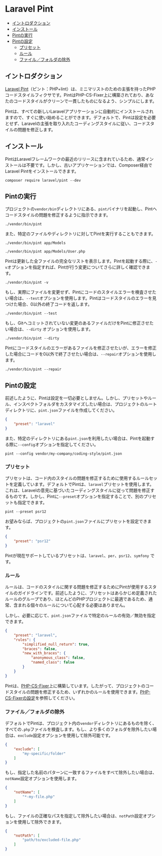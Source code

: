 # Laravel Pint

- [イントロダクション](#introduction)
- [インストール](#installation)
- [Pintの実行](#running-pint)
- [Pintの設定](#configuring-pint)
    - [プリセット](#presets)
    - [ルール](#rules)
    - [ファイル／フォルダの除外](#excluding-files-or-folders)

<a name="introduction"></a>
## イントロダクション

[Laravel Pint](https://github.com/laravel/pint)（ピント：PHP+lint）は、ミニマリストのための主張を持ったPHPコードスタイルフィクサです。PintはPHP-CS-Fixer上に構築されており、あなたのコードスタイルがクリーンで一貫したものになるよう、シンプルにします。

Pintは、すべての新しいLaravelアプリケーションに自動的にインストールされますので、すぐに使い始めることができます。デフォルトで、Pintは設定を必要とせず、Laravelの主張を取り入れたコーディングスタイルに従い、コードスタイルの問題を修正します。

<a name="installation"></a>
## インストール

PintはLaravelフレームワークの最近のリリースに含まれているため、通常インストールは不要です。しかし、古いアプリケーションでは、Composer経由でLaravel Pintをインストールできます。

```shell
composer require laravel/pint --dev
```

<a name="running-pint"></a>
## Pintの実行

プロジェクトの`vendor/bin`ディレクトリにある、`pint`バイナリを起動し、Pintへコードスタイルの問題を修正するように指示できます。

```shell
./vendor/bin/pint
```

また、特定のファイルやディレクトリに対してPintを実行することもできます。

```shell
./vendor/bin/pint app/Models

./vendor/bin/pint app/Models/User.php
```

Pintは更新した全ファイルの完全なリストを表示します。Pintを起動する際に、`-v`オプションを指定すれば、Pintが行う変更についてさらに詳しく確認できます。

```shell
./vendor/bin/pint -v
```

もし、実際にファイルを変更せず、Pintにコードのスタイルエラーを検査させたい場合は、`--test`オプションを使用します。Pintはコードスタイルのエラーを見つけた場合、0以外の終了コードを返します。

```shell
./vendor/bin/pint --test
```

もし、Gitへコミットされていない変更のあるファイルだけをPintに修正させたい場合は、`--dirty` オプションを使用します。

```shell
./vendor/bin/pint --dirty
```

Pintにコードスタイルのエラーがあるファイルを修正させたいが、エラーを修正した場合にコードを0以外で終了させたい場合は、`--repair`オプションを使用します。

```shell
./vendor/bin/pint --repair
```

<a name="configuring-pint"></a>
## Pintの設定

前述したように、Pintは設定を一切必要としません。しかし、プリセットやルール、インスペクトフォルダをカスタマイズしたい場合は、プロジェクトのルートディレクトリに、`pint.json`ファイルを作成してください。

```json
{
    "preset": "laravel"
}
```

また、特定のディレクトリにある`pint.json`を利用したい場合は、Pintを起動する際に`--config`オプションを指定してください。

```shell
pint --config vendor/my-company/coding-style/pint.json
```

<a name="presets"></a>
### プリセット

プリセットは、コード内のスタイルの問題を修正するために使用するルールセットを定義しています。デフォルトでPintは、`laravel`プリセットを使用します。これは、Laravelの意見に基づいたコーディングスタイルに従って問題を修正するものです。しかし、Pintに`--preset`オプションを指定することで、別のプリセットも指定できます。

```shell
pint --preset psr12
```

お望みならば、プロジェクトの`pint.json`ファイルにプリセットを設定できます。

```json
{
    "preset": "psr12"
}
```

Pintが現在サポートしているプリセットは、`laravel`、`per`、`psr12`、`symfony` です。

<a name="rules"></a>
### ルール

ルールは、コードのスタイルに関する問題を修正するためにPintが使用するスタイルのガイドラインです。前述したように、プリセットはあらかじめ定義されたルールのグループであり、ほとんどのPHPプロジェクトに最適であるため、通常、含まれる個々のルールについて心配する必要はありません。

しかし、必要に応じて、`pint.json`ファイルで特定のルールの有効／無効を指定できます。

```json
{
    "preset": "laravel",
    "rules": {
        "simplified_null_return": true,
        "braces": false,
        "new_with_braces": {
            "anonymous_class": false,
            "named_class": false
        }
    }
}
```

Pintは、[PHP-CS-Fixer](https://github.com/FriendsOfPHP/PHP-CS-Fixer)上に構築しています。したがって、プロジェクトのコードスタイルの問題を修正するため、いずれかのルールを使用できます。[PHP-CS-Fixerの設定](https://mlocati.github.io/php-cs-fixer-configurator)を参照してください。

<a name="excluding-files-or-folders"></a>
### ファイル／フォルダの除外

デフォルトでPintは、プロジェクト内の`vendor`ディレクトリにあるものを除く、すべての`.php`ファイルを検査します。もし、より多くのフォルダを除外したい場合は、`exclude`設定オプションを使用して除外可能です。

```json
{
    "exclude": [
        "my-specific/folder"
    ]
}
```

もし、指定した名前のパターンに一致するファイルをすべて除外したい場合は、`notName`設定オプションを使用します。

```json
{
    "notName": [
        "*-my-file.php"
    ]
}
```

もし、ファイルの正確なパスを指定して除外したい場合は、`notPath`設定オプションを使用して除外できます。

```json
{
    "notPath": [
        "path/to/excluded-file.php"
    ]
}
```
